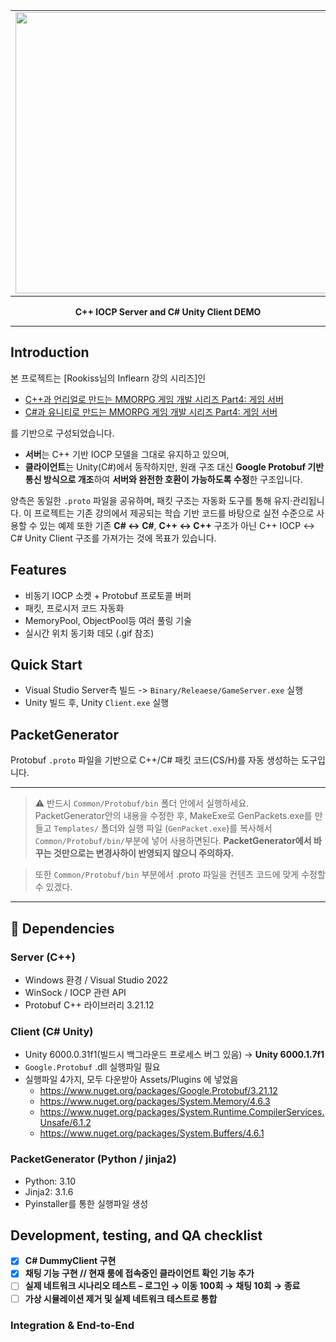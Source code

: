 <table>
  <tr>
    <td><img src="/statics/demo.gif" width="800" height="450"></td>
  </tr>
</table>

<div align="center">

**C++ IOCP Server and C# Unity Client DEMO**

______________________________________________________________________

</div>


## Introduction

본 프로젝트는 [Rookiss님의 Inflearn 강의 시리즈]인  
- [C++과 언리얼로 만드는 MMORPG 게임 개발 시리즈 Part4: 게임 서버](https://www.inflearn.com/course/%EC%96%B8%EB%A6%AC%EC%96%BC-3d-mmorpg-4/dashboard)  
- [C#과 유니티로 만드는 MMORPG 게임 개발 시리즈 Part4: 게임 서버](https://www.inflearn.com/course/%EC%9C%A0%EB%8B%88%ED%8B%B0-mmorpg-%EA%B0%9C%EB%B0%9C-part4)

를 기반으로 구성되었습니다.

- **서버**는 C++ 기반 IOCP 모델을 그대로 유지하고 있으며,  
- **클라이언트**는 Unity(C#)에서 동작하지만, 원래 구조 대신 **Google Protobuf 기반 통신 방식으로 개조**하여 **서버와 완전한 호환이 가능하도록 수정**한 구조입니다.

양측은 동일한 `.proto` 파일을 공유하며, 패킷 구조는 자동화 도구를 통해 유지·관리됩니다.
이 프로젝트는 기존 강의에서 제공되는 학습 기반 코드를 바탕으로 실전 수준으로 사용할 수 있는 예제
또한 기존 **C# ↔ C#**, **C++ ↔ C++** 구조가 아닌 C++ IOCP ↔ C# Unity Client 구조를 가져가는 것에 목표가 있습니다.

## Features
- 비동기 IOCP 소켓 + Protobuf 프로토콜 버퍼
- 패킷, 프로시저 코드 자동화
- MemoryPool, ObjectPool등 여러 풀링 기술
- 실시간 위치 동기화 데모 (.gif 참조)


## Quick Start
- Visual Studio Server측 빌드 -> `Binary/Releaese/GameServer.exe` 실행
- Unity 빌드 후, Unity `Client.exe` 실행



## PacketGenerator

Protobuf `.proto` 파일을 기반으로 C++/C# 패킷 코드(CS/H)를 자동 생성하는 도구입니다.

---

> ⚠ 반드시 `Common/Protobuf/bin` 폴더 안에서 실행하세요.  
> PacketGenerator안의 내용을 수정한 후, MakeExe로 GenPackets.exe를 만들고 
> `Templates/` 폴더와 실행 파일 (`GenPacket.exe`)를 복사해서 `Common/Protobuf/bin/`부분에 넣어 사용하면된다.
> **PacketGenerator에서 바꾸는 것만으로는 변경사하이 반영되지 않으니 주의하자.**


> 또한 `Common/Protobuf/bin` 부분에서 .proto 파일을 컨텐츠 코드에 맞게 수정할 수 있겠다.



---
## 🧩 Dependencies

### Server (C++)
- Windows 환경 / Visual Studio 2022
- WinSock / IOCP 관련 API
- Protobuf C++ 라이브러리 3.21.12

### Client (C# Unity)
- Unity 6000.0.31f1(빌드시 백그라운드 프로세스 버그 있음) -> **Unity 6000.1.7f1**
- `Google.Protobuf` .dll 실행파일 필요
- 실행파일 4가지, 모두 다운받아 Assets/Plugins 에 넣었음
    - https://www.nuget.org/packages/Google.Protobuf/3.21.12
    - https://www.nuget.org/packages/System.Memory/4.6.3
    - https://www.nuget.org/packages/System.Runtime.CompilerServices.Unsafe/6.1.2
    - https://www.nuget.org/packages/System.Buffers/4.6.1

### PacketGenerator (Python / jinja2)
- Python: 3.10
- Jinja2: 3.1.6
- Pyinstaller를 통한 실행파일 생성

<!-- ## ✅ 개발 Todo -->


<!-- - [ ] 🎮 **채팅 기능 시연**  
      Player Count 표시 + YouTube 시연 영상 추가 + DB Insert 확인
- [ ] 🗃️ **DB 연동 마무리**  
      프로시저 자동 생성 기능 완료
---
- [ ] **C# DummyClient 구현**
- [ ] **SendBuffer 풀링 최적화 + Protobuf 직렬화 지원**
- [ ] **클라이언트 Disconnect 처리 시 세션 안전 제거**
--- -->

## Development, testing, and QA checklist

- [X] **C# DummyClient 구현**
- [X] **채팅 기능 구현 // 현재 룸에 접속중인 클라이언트 확인 기능 추가**
- [ ] **실제 네트워크 시나리오 테스트 – 로그인 → 이동 100회 → 채팅 10회 → 종료**
- [ ] **가상 시뮬레이션 제거 및 실제 네트워크 테스트로 통합**

<!-- ### Unit Test (GoogleTest, Unity Test Framework)
- [ ] `MemoryPool` 테스트 – 재할당 후 패턴 유지 확인
- [ ] `RecvBuffer` / `SendBuffer` – 경계값(0, 1, BUFFER_SIZE±1) 테스트
- [ ] `PacketSession::OnRecv` – 조각화 패킷 처리 (`BytesProcessed` 검증)
- [ ] `DBConnectionPool` – Mock Handle로 호출 횟수 검증 -->

### Integration & End-to-End



<!-- ### Performance & Stability
- [ ] wrk-tcp / custom cpp client를 통한 TPS 측정
- [ ] Unity Ping/Pong RTT 및 Jitter 그래프 확인
- [ ] 메모리 릭 검사 (서버: CRTDBG, 클라: Unity Profiler) -->

